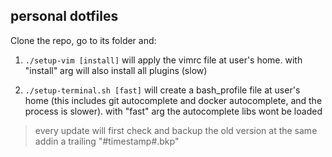 ## personal dotfiles

Clone the repo, go to its folder and:

1. `./setup-vim [install]` will apply the vimrc file at user's home. with "install" arg will also install all plugins (slow)

2. `./setup-terminal.sh [fast]` will create a bash_profile file at user's home (this includes git autocomplete and docker autocomplete, and the process is slower). with "fast" arg the autocomplete libs wont be loaded

> every update will first check and backup the old version at the same addin a trailing "#timestamp#.bkp"
